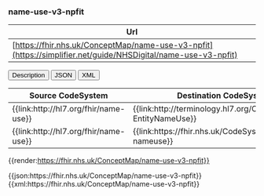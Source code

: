 ### name-use-v3-npfit

| Url |
|--
|  [https://fhir.nhs.uk/ConceptMap/name-use-v3-npfit](https://simplifier.net/guide/NHSDigital/name-use-v3-npfit) | 

<div class="tab">
 <button class="tablinks active" onclick="openTab(event, 'Description')">Description</button>
  <button class="tablinks" onclick="openTab(event, 'JSON')">JSON</button>
  <button class="tablinks" onclick="openTab(event, 'XML')">XML</button>
</div>

<div id="Description" class="tabcontent" style="display:block">
<table class="regular assets">
<thead>
<tr>
<th>Source CodeSystem</th>
<th>Destination CodeSystem</th>
</tr>
</thead>
<tbody>
<tr>
<td>{{link:http://hl7.org/fhir/name-use}}</td>
<td>{{link:http://terminology.hl7.org/CodeSystem/v3-EntityNameUse}}</td>
</tr>
<tr>
<td>{{link:http://hl7.org/fhir/name-use}}</td>
<td>{{link:https://fhir.nhs.uk/CodeSystem/v3-npfit-nameuse}}</td>
</tr>
</tbody>
</table>

{{render:https://fhir.nhs.uk/ConceptMap/name-use-v3-npfit}}
</div>

<div id="JSON" class="tabcontent">
 {{json:https://fhir.nhs.uk/ConceptMap/name-use-v3-npfit}}
</div>
<div id="XML" class="tabcontent">
 {{xml:https://fhir.nhs.uk/ConceptMap/name-use-v3-npfit}}
</div>